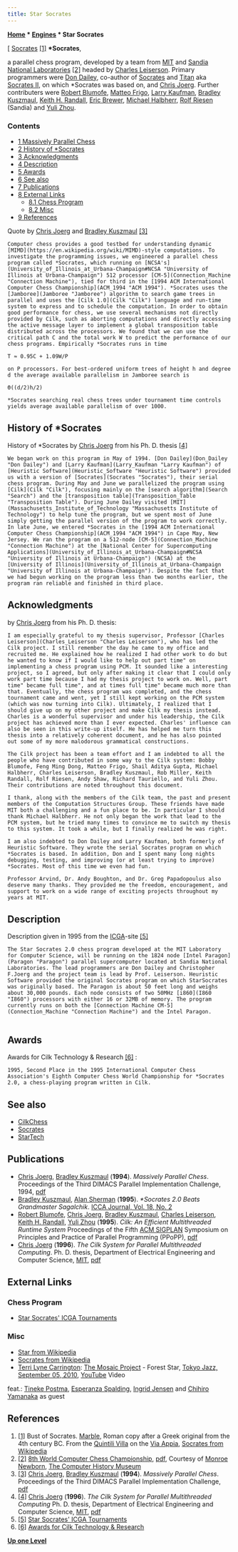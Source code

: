 ```yaml
---
title: Star Socrates
---
```

**[Home](Home "Home") \* [Engines](Engines "Engines") \* Star Socrates**



[ [Socrates](Mathematician#Socrates "Mathematician") <a id="cite-note-1" href="#cite-ref-1">[1]</a>
**\*Socrates**,  

a parallel chess program, developed by a team from [MIT](Massachusetts_Institute_of_Technology "Massachusetts Institute of Technology") and [Sandia National Laboratories](https://en.wikipedia.org/wiki/Sandia_National_Laboratories) <a id="cite-note-2" href="#cite-ref-2">[2]</a> headed by [Charles Leiserson](Charles_Leiserson "Charles Leiserson"). Primary programmers were [Don Dailey](Don_Dailey "Don Dailey"), co-author of [Socrates](Socrates "Socrates") and [Titan](Titan "Titan") aka [Socrates II](https://en.wikipedia.org/wiki/Socrates_II), on which \*Socrates was based on, and [Chris Joerg](Chris_Joerg "Chris Joerg"). Further contributers were [Robert Blumofe](Robert_Blumofe "Robert Blumofe"), [Matteo Frigo](Matteo_Frigo "Matteo Frigo"), [Larry Kaufman](Larry_Kaufman "Larry Kaufman"), [Bradley Kuszmaul](Bradley_Kuszmaul "Bradley Kuszmaul"), [Keith H. Randall](Keith_H._Randall "Keith H. Randall"), [Eric Brewer](Eric_Brewer "Eric Brewer"), [Michael Halbherr](Michael_Halbherr "Michael Halbherr"), [Rolf Riesen](index.php?title=Rolf_Riesen&action=edit&redlink=1 "Rolf Riesen (page does not exist)") (Sandia) and [Yuli Zhou](Yuli_Zhou "Yuli Zhou"). 



### Contents


* [1 Massively Parallel Chess](#massively-parallel-chess)
* [2 History of \*Socrates](#history-of-.2asocrates)
* [3 Acknowledgments](#acknowledgments)
* [4 Description](#description)
* [5 Awards](#awards)
* [6 See also](#see-also)
* [7 Publications](#publications)
* [8 External Links](#external-links)
	+ [8.1 Chess Program](#chess-program)
	+ [8.2 Misc](#misc)
* [9 References](#references)






Quote by [Chris Joerg](Chris_Joerg "Chris Joerg") and [Bradley Kuszmaul](Bradley_Kuszmaul "Bradley Kuszmaul") <a id="cite-note-3" href="#cite-ref-3">[3]</a>




```
Computer chess provides a good testbed for understanding dynamic [MIMD](https://en.wikipedia.org/wiki/MIMD)-style computations. To investigate the programming issues, we engineered a parallel chess program called *Socrates, which running on [NCSA's](University_of_Illinois_at_Urbana-Champaign#NCSA "University of Illinois at Urbana-Champaign") 512 processor [CM-5](Connection_Machine "Connection Machine"), tied for third in the [1994 ACM International Computer Chess Championship](ACM_1994 "ACM 1994"). *Socrates uses the [Jamboree](Jamboree "Jamboree") algorithm to search game trees in parallel and uses the [Cilk 1.0](Cilk "Cilk") language and run-time system to express and to schedule the computation. In order to obtain good performance for chess, we use several mechanisms not directly provided by Cilk, such as aborting computations and directly accessing the active message layer to implement a global transposition table distributed across the processors. We found that we can use the critical path C and the total work W to predict the performance of our chess programs. Empirically *Socrates runs in time

```


```
T ≈ 0.95C + 1.09W/P  

on P processors. For best-ordered uniform trees of height h and degree d the average available parallelism in Jamboree search is

ϴ((d/2)h/2)

*Socrates searching real chess trees under tournament time controls yields average available parallelism of over 1000. 

```

## History of \*Socrates


History of \*Socrates by [Chris Joerg](Chris_Joerg "Chris Joerg") from his Ph. D. thesis <a id="cite-note-4" href="#cite-ref-4">[4]</a>




```
We began work on this program in May of 1994. [Don Dailey](Don_Dailey "Don Dailey") and [Larry Kaufman](Larry_Kaufman "Larry Kaufman") of [Heuristic Software](Heuristic_Software "Heuristic Software") provided us with a version of [Socrates](Socrates "Socrates"), their serial chess program. During May and June we parallelized the program using [Cilk](Cilk "Cilk"), focusing mainly on the [search algorithm](Search "Search") and the [transposition table](Transposition_Table "Transposition Table"). During June Dailey visited [MIT](Massachusetts_Institute_of_Technology "Massachusetts Institute of Technology") to help tune the program, but we spent most of June simply getting the parallel version of the program to work correctly. In late June, we entered *Socrates in the [1994 ACM International Computer Chess Championship](ACM_1994 "ACM 1994") in Cape May, New Jersey. We ran the program on a 512-node [CM-5](Connection_Machine "Connection Machine") at the [National Center for Supercomputing Applications](University_of_Illinois_at_Urbana-Champaign#NCSA "University of Illinois at Urbana-Champaign") (NCSA) at the [University of Illinois](University_of_Illinois_at_Urbana-Champaign "University of Illinois at Urbana-Champaign"). Despite the fact that we had begun working on the program less than two months earlier, the program ran reliable and finished in third place. 

```

## Acknowledgments


by [Chris Joerg](Chris_Joerg "Chris Joerg") from his Ph. D. thesis:




```
I am especially grateful to my thesis supervisor, Professor [Charles Leiserson](Charles_Leiserson "Charles Leiserson"), who has led the Cilk project. I still remember the day he came to my office and recruited me. He explained how he realized I had other work to do but he wanted to know if I would like to help out part time" on implementing a chess program using PCM. It sounded like a interesting project, so I agreed, but only after making it clear that I could only work part time because I had my thesis project to work on. Well, part time" became full time", and at times full time" became much more than that. Eventually, the chess program was completed, and the chess tournament came and went, yet I still kept working on the PCM system (which was now turning into Cilk). Ultimately, I realized that I should give up on my other project and make Cilk my thesis instead. Charles is a wonderful supervisor and under his leadership, the Cilk project has achieved more than I ever expected. Charles' influence can also be seen in this write-up itself. He has helped me turn this thesis into a relatively coherent document, and he has also pointed out some of my more malodorous grammatical constructions.

```


```
The Cilk project has been a team effort and I am indebted to all the people who have contributed in some way to the Cilk system: Bobby Blumofe, Feng Ming Dong, Matteo Frigo, Shail Aditya Gupta, Michael Halbherr, Charles Leiserson, Bradley Kuszmaul, Rob Miller, Keith Randall, Rolf Riesen, Andy Shaw, Richard Tauriello, and Yuli Zhou. Their contributions are noted throughout this document.

```


```
I thank, along with the members of the Cilk team, the past and present members of the Computation Structures Group. These friends have made MIT both a challenging and a fun place to be. In particular I should thank Michael Halbherr. He not only began the work that lead to the PCM system, but he tried many times to convince me to switch my thesis to this system. It took a while, but I finally realized he was right.

```


```
I am also indebted to Don Dailey and Larry Kaufman, both formerly of Heuristic Software. They wrote the serial Socrates program on which *Socrates is based. In addition, Don and I spent many long nights debugging, testing, and improving (or at least trying to improve) *Socrates. Most of this time we even had fun.

```


```
Professor Arvind, Dr. Andy Boughton, and Dr. Greg Papadopoulus also deserve many thanks. They provided me the freedom, encouragement, and support to work on a wide range of exciting projects throughout my years at MIT. 

```

## Description


Description given in 1995 from the [ICGA](ICGA "ICGA")-site <a id="cite-note-5" href="#cite-ref-5">[5]</a>




```
The Star Socrates 2.0 chess program developed at the MIT Laboratory for Computer Science, will be running on the 1824 node [Intel Paragon](Paragon "Paragon") parallel supercomputer located at Sandia National Laboratories. The lead programmers are Don Dailey and Christopher F.Joerg and the project team is lead by Prof. Leiserson. Heuristic Software provided the original Socrates program on which StarSocrates was originally based. The Paragon is about 50 feet long and weighs about 30,000 pounds. Each node consists of two 50MHz [i860](I860 "I860") processors with either 16 or 32MB of memory. The program currently runs on both the [Connection Machine CM-5](Connection_Machine "Connection Machine") and the Intel Paragon. 


```

## Awards


Awards for Cilk Technology & Research <a id="cite-note-6" href="#cite-ref-6">[6]</a> :




```
1995, Second Place in the 1995 International Computer Chess Association's Eighth Computer Chess World Championship for *Socrates 2.0, a chess-playing program written in Cilk. 

```

## See also


* [CilkChess](CilkChess "CilkChess")
* [Socrates](Socrates "Socrates")
* [StarTech](StarTech "StarTech")


## Publications


* [Chris Joerg](Chris_Joerg "Chris Joerg"), [Bradley Kuszmaul](Bradley_Kuszmaul "Bradley Kuszmaul") (**1994**). *Massively Parallel Chess*. Proceedings of the Third DIMACS Parallel Implementation Challenge, 1994, [pdf](http://supertech.csail.mit.edu/papers/dimacs94.pdf)
* [Bradley Kuszmaul](Bradley_Kuszmaul "Bradley Kuszmaul"), [Alan Sherman](Alan_Sherman "Alan Sherman") (**1995**). *\*Socrates 2.0 Beats Grandmaster Sagalchik*. [ICCA Journal, Vol. 18, No. 2](ICGA_Journal#18_2 "ICGA Journal")
* [Robert Blumofe](Robert_Blumofe "Robert Blumofe"), [Chris Joerg](Chris_Joerg "Chris Joerg"), [Bradley Kuszmaul](Bradley_Kuszmaul "Bradley Kuszmaul"), [Charles Leiserson](Charles_Leiserson "Charles Leiserson"), [Keith H. Randall](Keith_H._Randall "Keith H. Randall"), [Yuli Zhou](Yuli_Zhou "Yuli Zhou") (**1995**). *Cilk: An Efficient Multithreaded Runtime System* Proceedings of the Fifth [ACM SIGPLAN](ACM#SIG "ACM") Symposium on Principles and Practice of Parallel Programming (PPoPP), [pdf](http://supertech.csail.mit.edu/papers/PPoPP95.pdf)
* [Chris Joerg](Chris_Joerg "Chris Joerg") (**1996**). *The Cilk System for Parallel Multithreaded Computing*. Ph. D. thesis, Department of Electrical Engineering and Computer Science, [MIT](Massachusetts_Institute_of_Technology "Massachusetts Institute of Technology"), [pdf](http://supertech.csail.mit.edu/papers/joerg-phd-thesis.pdf)


## External Links


### Chess Program


* [Star Socrates' ICGA Tournaments](https://www.game-ai-forum.org/icga-tournaments/program.php?id=181)


### Misc


* [Star from Wikipedia](https://en.wikipedia.org/wiki/Star)
* [Socrates from Wikipedia](https://en.wikipedia.org/wiki/Socrates)
* [Terri Lyne Carrington](Category:Terri_Lyne_Carrington "Category:Terri Lyne Carrington"): [The Mosaic Project](https://en.wikipedia.org/wiki/The_Mosaic_Project_(album)) - Forest Star, [Tokyo Jazz, September 05, 2010](http://www.tokyo-jazz.com/2010/en/program/halla0905d.html), [YouTube](https://en.wikipedia.org/wiki/YouTube) Video


 feat.: [Tineke Postma](Category:Tineke_Postma "Category:Tineke Postma"), [Esperanza Spalding](Category:Esperanza_Spalding "Category:Esperanza Spalding"), [Ingrid Jensen](https://en.wikipedia.org/wiki/Ingrid_Jensen) and [Chihiro Yamanaka](https://en.wikipedia.org/wiki/Chihiro_Yamanaka) as guest
 
## References


1. <a id="cite-ref-1" href="#cite-note-1">[1]</a> Bust of Socrates. [Marble](https://en.wikipedia.org/wiki/Marble), Roman copy after a Greek original from the 4th century BC. From the [Quintili Villa](https://en.wikipedia.org/wiki/Villa_of_the_Quintilii) on the [Via Appia](https://en.wikipedia.org/wiki/Appian_Way), [Socrates from Wikipedia](https://en.wikipedia.org/wiki/Socrates)
2. <a id="cite-ref-2" href="#cite-note-2">[2]</a> [8th World Computer Chess Championship](http://www.computerhistory.org/chess/full_record.php?iid=doc-431614f6cd6ed), [pdf](http://archive.computerhistory.org/projects/chess/related_materials/text/3-1%20and%203-2%20and%203-3%20and%204-3.1995_WCCC/1995%20WCCC.062303014.sm.pdf), Courtesy of [Monroe Newborn](Monroe_Newborn "Monroe Newborn"), [The Computer History Museum](The_Computer_History_Museum "The Computer History Museum")
3. <a id="cite-ref-3" href="#cite-note-3">[3]</a> [Chris Joerg](Chris_Joerg "Chris Joerg"), [Bradley Kuszmaul](Bradley_Kuszmaul "Bradley Kuszmaul") (**1994**). *Massively Parallel Chess*. Proceedings of the Third DIMACS Parallel Implementation Challenge, [pdf](http://supertech.csail.mit.edu/papers/dimacs94.pdf)
4. <a id="cite-ref-4" href="#cite-note-4">[4]</a> [Chris Joerg](Chris_Joerg "Chris Joerg") (**1996**). *The Cilk System for Parallel Multithreaded Computing* Ph. D. thesis, Department of Electrical Engineering and Computer Science, [MIT](Massachusetts_Institute_of_Technology "Massachusetts Institute of Technology"), [pdf](http://supertech.csail.mit.edu/papers/joerg-phd-thesis.pdf)
5. <a id="cite-ref-5" href="#cite-note-5">[5]</a> [Star Socrates' ICGA Tournaments](https://www.game-ai-forum.org/icga-tournaments/program.php?id=181)
6. <a id="cite-ref-6" href="#cite-note-6">[6]</a> [Awards for Cilk Technology & Research](http://www.cilk.com/company/awards/)

**[Up one Level](Engines "Engines")**







 
